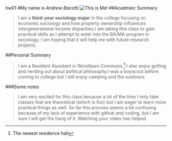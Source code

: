 hw01
#My name is *Andrew Bacotti*
![This is Me!](path-to-image-here)
##Acadmeic Summary
>I am a **third-year sociology major** in the college focusing on economic sociology and how property ownership influences intergenerational income disparities.I am taking this class to gain practical skills as I attempt to enter into the BA/MA program in sociology. I am hoping that it will help me with future research projects. 

##Personal Summary
>I am a Resident Assistant in Woodlawn Commons.[^1] I also enjoy golfing and nerding out about political philosophy.I was a boyscout before coming to college but I still enjoy camping and the outdoors. 

###Some notes
>I am very excited for this class because a lot of the time I only take classes that are theoretical (which is fun) but I am eager to learn more practical things as well. So far this process seems a bit confusing because of my lack of experience with github and coding, but I am sure I will get the hang of it. Watching your video has helped.

[^1]: The newest residence hall
